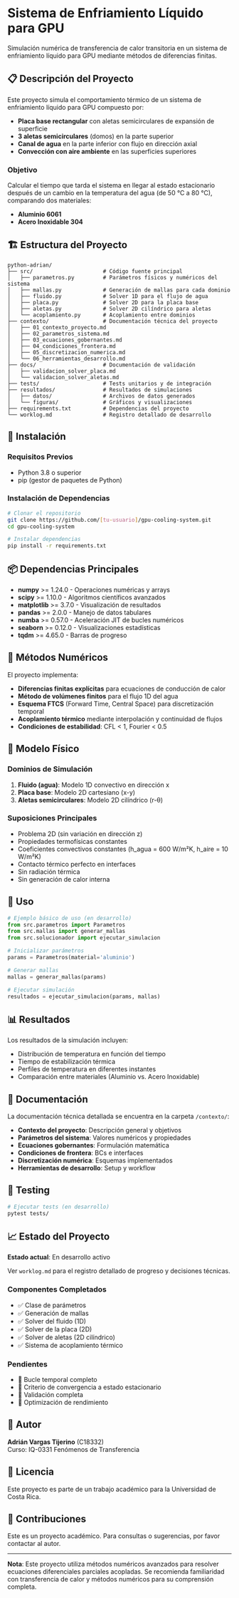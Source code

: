 # Sistema de Enfriamiento Líquido para GPU

Simulación numérica de transferencia de calor transitoria en un sistema de enfriamiento líquido para GPU mediante métodos de diferencias finitas.

## 📋 Descripción del Proyecto

Este proyecto simula el comportamiento térmico de un sistema de enfriamiento líquido para GPU compuesto por:
- **Placa base rectangular** con aletas semicirculares de expansión de superficie
- **3 aletas semicirculares** (domos) en la parte superior
- **Canal de agua** en la parte inferior con flujo en dirección axial
- **Convección con aire ambiente** en las superficies superiores

### Objetivo

Calcular el tiempo que tarda el sistema en llegar al estado estacionario después de un cambio en la temperatura del agua (de 50 °C a 80 °C), comparando dos materiales:
- **Aluminio 6061**
- **Acero Inoxidable 304**

## 🏗️ Estructura del Proyecto

```
python-adrian/
├── src/                      # Código fuente principal
│   ├── parametros.py         # Parámetros físicos y numéricos del sistema
│   ├── mallas.py             # Generación de mallas para cada dominio
│   ├── fluido.py             # Solver 1D para el flujo de agua
│   ├── placa.py              # Solver 2D para la placa base
│   ├── aletas.py             # Solver 2D cilíndrico para aletas
│   └── acoplamiento.py       # Acoplamiento entre dominios
├── contexto/                 # Documentación técnica del proyecto
│   ├── 01_contexto_proyecto.md
│   ├── 02_parametros_sistema.md
│   ├── 03_ecuaciones_gobernantes.md
│   ├── 04_condiciones_frontera.md
│   ├── 05_discretizacion_numerica.md
│   └── 06_herramientas_desarrollo.md
├── docs/                     # Documentación de validación
│   ├── validacion_solver_placa.md
│   └── validacion_solver_aletas.md
├── tests/                    # Tests unitarios y de integración
├── resultados/               # Resultados de simulaciones
│   ├── datos/                # Archivos de datos generados
│   └── figuras/              # Gráficos y visualizaciones
├── requirements.txt          # Dependencias del proyecto
└── worklog.md                # Registro detallado de desarrollo
```

## 🚀 Instalación

### Requisitos Previos

- Python 3.8 o superior
- pip (gestor de paquetes de Python)

### Instalación de Dependencias

```bash
# Clonar el repositorio
git clone https://github.com/[tu-usuario]/gpu-cooling-system.git
cd gpu-cooling-system

# Instalar dependencias
pip install -r requirements.txt
```

## 📦 Dependencias Principales

- **numpy** >= 1.24.0 - Operaciones numéricas y arrays
- **scipy** >= 1.10.0 - Algoritmos científicos avanzados
- **matplotlib** >= 3.7.0 - Visualización de resultados
- **pandas** >= 2.0.0 - Manejo de datos tabulares
- **numba** >= 0.57.0 - Aceleración JIT de bucles numéricos
- **seaborn** >= 0.12.0 - Visualizaciones estadísticas
- **tqdm** >= 4.65.0 - Barras de progreso

## 🧮 Métodos Numéricos

El proyecto implementa:

- **Diferencias finitas explícitas** para ecuaciones de conducción de calor
- **Método de volúmenes finitos** para el flujo 1D del agua
- **Esquema FTCS** (Forward Time, Central Space) para discretización temporal
- **Acoplamiento térmico** mediante interpolación y continuidad de flujos
- **Condiciones de estabilidad**: CFL < 1, Fourier < 0.5

## 📐 Modelo Físico

### Dominios de Simulación

1. **Fluido (agua)**: Modelo 1D convectivo en dirección x
2. **Placa base**: Modelo 2D cartesiano (x-y)
3. **Aletas semicirculares**: Modelo 2D cilíndrico (r-θ)

### Suposiciones Principales

- Problema 2D (sin variación en dirección z)
- Propiedades termofísicas constantes
- Coeficientes convectivos constantes (h_agua = 600 W/m²K, h_aire = 10 W/m²K)
- Contacto térmico perfecto en interfaces
- Sin radiación térmica
- Sin generación de calor interna

## 🎯 Uso

```python
# Ejemplo básico de uso (en desarrollo)
from src.parametros import Parametros
from src.mallas import generar_mallas
from src.solucionador import ejecutar_simulacion

# Inicializar parámetros
params = Parametros(material='aluminio')

# Generar mallas
mallas = generar_mallas(params)

# Ejecutar simulación
resultados = ejecutar_simulacion(params, mallas)
```

## 📊 Resultados

Los resultados de la simulación incluyen:
- Distribución de temperatura en función del tiempo
- Tiempo de estabilización térmica
- Perfiles de temperatura en diferentes instantes
- Comparación entre materiales (Aluminio vs. Acero Inoxidable)

## 📝 Documentación

La documentación técnica detallada se encuentra en la carpeta `/contexto/`:

- **Contexto del proyecto**: Descripción general y objetivos
- **Parámetros del sistema**: Valores numéricos y propiedades
- **Ecuaciones gobernantes**: Formulación matemática
- **Condiciones de frontera**: BCs e interfaces
- **Discretización numérica**: Esquemas implementados
- **Herramientas de desarrollo**: Setup y workflow

## 🧪 Testing

```bash
# Ejecutar tests (en desarrollo)
pytest tests/
```

## 📈 Estado del Proyecto

**Estado actual**: En desarrollo activo

Ver `worklog.md` para el registro detallado de progreso y decisiones técnicas.

### Componentes Completados
- ✅ Clase de parámetros
- ✅ Generación de mallas
- ✅ Solver del fluido (1D)
- ✅ Solver de la placa (2D)
- ✅ Solver de aletas (2D cilíndrico)
- ✅ Sistema de acoplamiento térmico

### Pendientes
- 🔄 Bucle temporal completo
- 🔄 Criterio de convergencia a estado estacionario
- 🔄 Validación completa
- 🔄 Optimización de rendimiento

## 👤 Autor

**Adrián Vargas Tijerino** (C18332)  
Curso: IQ-0331 Fenómenos de Transferencia

## 📄 Licencia

Este proyecto es parte de un trabajo académico para la Universidad de Costa Rica.

## 🤝 Contribuciones

Este es un proyecto académico. Para consultas o sugerencias, por favor contactar al autor.

---

**Nota**: Este proyecto utiliza métodos numéricos avanzados para resolver ecuaciones diferenciales parciales acopladas. Se recomienda familiaridad con transferencia de calor y métodos numéricos para su comprensión completa.

